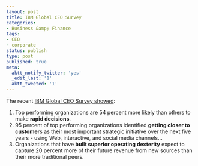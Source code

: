 ```yaml
---
layout: post
title: IBM Global CEO Survey
categories:
- Business &amp; Finance
tags:
- CEO
- corporate
status: publish
type: post
published: true
meta:
  aktt_notify_twitter: 'yes'
  _edit_last: '1'
  aktt_tweeted: '1'
---
```

The recent [IBM Global CEO Survey showed](http://www.prnewswire.com/news-releases/ibm-2010-global-ceo-study-creativity-selected-as-most-crucial-factor-for-future-success-94028284.html):

1. Top performing organizations are 54 percent more likely than others to make **rapid decisions**.
2. 95 percent of top performing organizations identified **getting closer to customer**s as their most important strategic initiative over the next five years - using Web, interactive, and social media channels...
3. Organizations that have **built superior operating dexterity** expect to capture 20 percent more of their future revenue from new sources than their more traditional peers.

